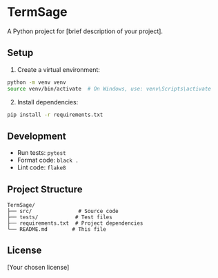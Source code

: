 # TermSage

A Python project for [brief description of your project].

## Setup

1. Create a virtual environment:
```bash
python -m venv venv
source venv/bin/activate  # On Windows, use: venv\Scripts\activate
```

2. Install dependencies:
```bash
pip install -r requirements.txt
```

## Development

- Run tests: `pytest`
- Format code: `black .`
- Lint code: `flake8`

## Project Structure

```
TermSage/
├── src/               # Source code
├── tests/            # Test files
├── requirements.txt  # Project dependencies
└── README.md        # This file
```

## License

[Your chosen license] 